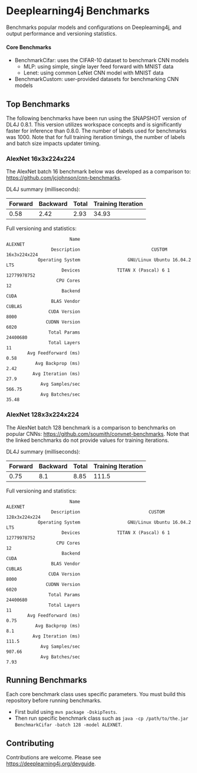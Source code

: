 # Deeplearning4j Benchmarks

Benchmarks popular models and configurations on Deeplearning4j, and output performance and versioning statistics.

#### Core Benchmarks

* BenchmarkCifar: uses the CIFAR-10 dataset to benchmark CNN models
    * MLP: using simple, single layer feed forward with MNIST data 
    * Lenet: using common LeNet CNN model with MNIST data
* BenchmarkCustom: user-provided datasets for benchmarking CNN models

## Top Benchmarks

The following benchmarks have been run using the SNAPSHOT version of DL4J 0.8.1.
This version utilizes workspace concepts and is significantly faster for inference
than 0.8.0. The number of labels used for benchmarks was 1000. Note that for full
training iteration timings, the number of labels and batch size impacts updater timing.

### AlexNet 16x3x224x224

The AlexNet batch 16 benchmark below was developed as a comparison to: https://github.com/jcjohnson/cnn-benchmarks.

DL4J summary (milliseconds):

| Forward | Backward | Total  |  Training Iteration |
|---|---|---|---|
|  0.58 | 2.42  | 2.93  | 34.93  |

Full versioning and statistics:

```
                        Name                                       ALEXNET
                 Description                           CUSTOM 16x3x224x224
            Operating System                  GNU/Linux Ubuntu 16.04.2 LTS
                     Devices              TITAN X (Pascal) 6 1 12779978752
                   CPU Cores                                            12
                     Backend                                          CUDA
                 BLAS Vendor                                        CUBLAS
                CUDA Version                                          8000
               CUDNN Version                                          6020
                Total Params                                      24400680
                Total Layers                                            11
        Avg Feedforward (ms)                                          0.58
           Avg Backprop (ms)                                          2.42
          Avg Iteration (ms)                                          27.9
             Avg Samples/sec                                        566.75
             Avg Batches/sec                                         35.48
```

### AlexNet 128x3x224x224

The AlexNet batch 128 benchmark is a comparison to benchmarks on popular
CNNs: https://github.com/soumith/convnet-benchmarks. Note that the linked benchmarks do
not provide values for training iterations.

DL4J summary (milliseconds):

| Forward | Backward | Total  |  Training Iteration |
|---|---|---|---|
|  0.75 | 8.1  | 8.85  | 111.5  |

Full versioning and statistics:

```
                        Name                                       ALEXNET
                 Description                          CUSTOM 128x3x224x224
            Operating System                  GNU/Linux Ubuntu 16.04.2 LTS
                     Devices              TITAN X (Pascal) 6 1 12779978752
                   CPU Cores                                            12
                     Backend                                          CUDA
                 BLAS Vendor                                        CUBLAS
                CUDA Version                                          8000
               CUDNN Version                                          6020
                Total Params                                      24400680
                Total Layers                                            11
        Avg Feedforward (ms)                                          0.75
           Avg Backprop (ms)                                           8.1
          Avg Iteration (ms)                                         111.5
             Avg Samples/sec                                        907.66
             Avg Batches/sec                                          7.93
```

## Running Benchmarks

Each core benchmark class uses specific parameters. You must build this repository before running benchmarks.

* First build using `mvn package -DskipTests`.
* Then run specific benchmark class such as `java -cp /path/to/the.jar BenchmarkCifar -batch 128 -model ALEXNET`.

## Contributing

Contributions are welcome. Please see https://deeplearning4j.org/devguide.
